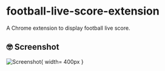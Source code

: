 # football-live-score-extension
A Chrome extension to display football live score.

## 🤓 Screenshot
![Screenshot](https://raw.githubusercontent.com/omidnikrah/football-live-score-extension/master/screenshot.png){ width= 400px }